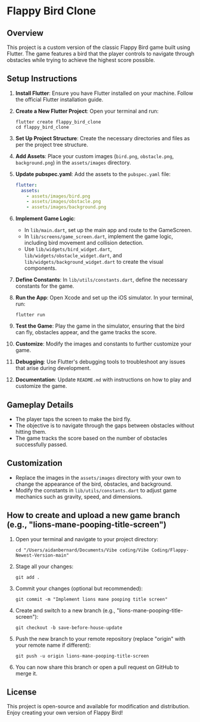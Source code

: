 # Flappy Bird Clone

## Overview
This project is a custom version of the classic Flappy Bird game built using Flutter. The game features a bird that the player controls to navigate through obstacles while trying to achieve the highest score possible.

## Setup Instructions

1. **Install Flutter**: Ensure you have Flutter installed on your machine. Follow the official Flutter installation guide.

2. **Create a New Flutter Project**: Open your terminal and run:
   ```
   flutter create flappy_bird_clone
   cd flappy_bird_clone
   ```

3. **Set Up Project Structure**: Create the necessary directories and files as per the project tree structure.

4. **Add Assets**: Place your custom images (`bird.png`, `obstacle.png`, `background.png`) in the `assets/images` directory.

5. **Update pubspec.yaml**: Add the assets to the `pubspec.yaml` file:
   ```yaml
   flutter:
     assets:
       - assets/images/bird.png
       - assets/images/obstacle.png
       - assets/images/background.png
   ```

6. **Implement Game Logic**:
   - In `lib/main.dart`, set up the main app and route to the GameScreen.
   - In `lib/screens/game_screen.dart`, implement the game logic, including bird movement and collision detection.
   - Use `lib/widgets/bird_widget.dart`, `lib/widgets/obstacle_widget.dart`, and `lib/widgets/background_widget.dart` to create the visual components.

7. **Define Constants**: In `lib/utils/constants.dart`, define the necessary constants for the game.

8. **Run the App**: Open Xcode and set up the iOS simulator. In your terminal, run:
   ```
   flutter run
   ```

9. **Test the Game**: Play the game in the simulator, ensuring that the bird can fly, obstacles appear, and the game tracks the score.

10. **Customize**: Modify the images and constants to further customize your game.

11. **Debugging**: Use Flutter's debugging tools to troubleshoot any issues that arise during development.

12. **Documentation**: Update `README.md` with instructions on how to play and customize the game.

## Gameplay Details
- The player taps the screen to make the bird fly.
- The objective is to navigate through the gaps between obstacles without hitting them.
- The game tracks the score based on the number of obstacles successfully passed.

## Customization
- Replace the images in the `assets/images` directory with your own to change the appearance of the bird, obstacles, and background.
- Modify the constants in `lib/utils/constants.dart` to adjust game mechanics such as gravity, speed, and dimensions.

## How to create and upload a new game branch (e.g., "lions-mane-pooping-title-screen")

1. Open your terminal and navigate to your project directory:
   ```
   cd "/Users/aidanbernard/Documents/Vibe coding/Vibe Coding/Flappy-Newest-Version-main"
   ```

2. Stage all your changes:
   ```
   git add .
   ```

3. Commit your changes (optional but recommended):
   ```
   git commit -m "Implement lions mane pooping title screen"
   ```

4. Create and switch to a new branch (e.g., "lions-mane-pooping-title-screen"):
   ```
   git checkout -b save-before-house-update
   ```

5. Push the new branch to your remote repository (replace "origin" with your remote name if different):
   ```
   git push -u origin lions-mane-pooping-title-screen
   ```

6. You can now share this branch or open a pull request on GitHub to merge it.

## License
This project is open-source and available for modification and distribution. Enjoy creating your own version of Flappy Bird!